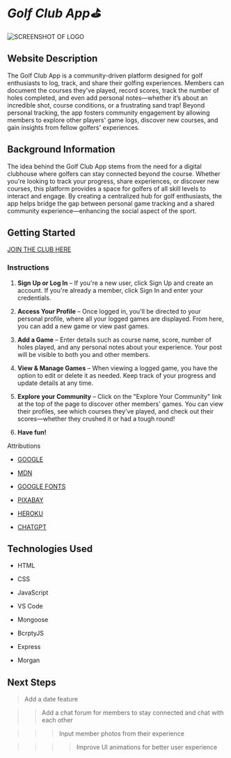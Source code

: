 # *Golf Club App⛳️*

![SCREENSHOT OF LOGO](https://img.freepik.com/free-vector/hand-drawn-golf-logo-template_23-2149360926.jpg?t=st=1740765103~exp=1740768703~hmac=5a93f14d332ba008584461a6929b10b4f3295aafddb88311e5320f674de8f4c6&w=740)

## Website Description

The Golf Club App is a community-driven platform designed for golf enthusiasts to log, track, and share their golfing experiences. Members can document the courses they've played, record scores, track the number of holes completed, and even add personal notes—whether it’s about an incredible shot, course conditions, or a frustrating sand trap!
Beyond personal tracking, the app fosters community engagement by allowing members to explore other players' game logs, discover new courses, and gain insights from fellow golfers' experiences.

## Background Information

The idea behind the Golf Club App stems from the need for a digital clubhouse where golfers can stay connected beyond the course. Whether you're looking to track your progress, share experiences, or discover new courses, this platform provides a space for golfers of all skill levels to interact and engage.
By creating a centralized hub for golf enthusiasts, the app helps bridge the gap between personal game tracking and a shared community experience—enhancing the social aspect of the sport.

## Getting Started

[JOIN THE CLUB HERE](https://arash-golfclub-f4f5027b54cc.herokuapp.com/)

### Instructions

1. **Sign Up or Log In** – If you're a new user, click Sign Up and create an account. If you're already a member, click Sign In and enter your credentials.

2. **Access Your Profile** – Once logged in, you'll be directed to your personal profile, where all your logged games are displayed. From here, you can add a new game or view past games.

3. **Add a Game** – Enter details such as course name, score, number of holes played, and any personal notes about your experience. Your post will be visible to both you and other members.

4. **View & Manage Games** – When viewing a logged game, you have the option to edit or delete it as needed. Keep track of your progress and update details at any time.

5. **Explore your Community** – Click on the "Explore Your Community" link at the top of the page to discover other members' games. You can view their profiles, see which courses they’ve played, and check out their scores—whether they crushed it or had a tough round! 

6. **Have fun!** 

Attributions

* [GOOGLE](www.google.com)

* [MDN](https://developer.mozilla.org/en-US/)

* [GOOGLE FONTS](https://fonts.google.com)

* [PIXABAY](https://pixabay.com)

* [HEROKU](https://www.heroku.com)

* [CHATGPT](WWW.chatgpt.com)

## Technologies Used

* HTML

* CSS

* JavaScript

* VS Code

* Mongoose

* BcrptyJS

* Express 

* Morgan

## Next Steps

> Add a date feature

>>Add a chat forum for members to stay connected and chat with each other 

>>>Input member photos from their experience

>>>>Improve UI animations for better user experience

